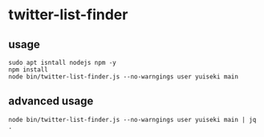 # twitter-list-finder


## usage

```
sudo apt isntall nodejs npm -y
npm install
node bin/twitter-list-finder.js --no-warngings user yuiseki main
```

## advanced usage

```
node bin/twitter-list-finder.js --no-warngings user yuiseki main | jq .
```